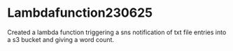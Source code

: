 # Lambdafunction230625
Created a lambda function triggering a sns notification of txt file entries into a s3 bucket and giving a word count.
